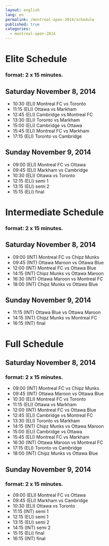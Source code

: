 ```yaml
---
layout: english
lang: en
permalink: /montreal-open-2014/schedule
published: true
categories:
  - montreal-open-2014
---
```


# Elite Schedule

### format: 2 x 15 minutes.

## Saturday November 8, 2014

* 10:30 (ELI) Montreal FC vs Toronto
* 11:15 (ELI) Ottawa vs Markham
* 12:45 (ELI) Cambridge vs Montreal FC
* 13:30 (ELI) Toronto vs Markham
* 15:00 (ELI) Cambridge vs Ottawa
* 15:45 (ELI) Montreal FC vs Markham
* 17:15 (ELI) Toronto vs Cambridge

## Sunday November 9, 2014

* 09:00 (ELI) Montreal FC vs Ottawa
* 09:45 (ELI) Markham vs Cambridge
* 10:30 (ELI) Ottawa vs Toronto
* 12:15 (ELI) semi 1
* 13:15 (ELI) semi 2
* 15:15 (ELI) final

# Intermediate Schedule

### format: 2 x 15 minutes.

## Saturday November 8, 2014

* 09:00 (INT) Montreal FC vs Chipz Munks
* 09:45 (INT) Ottawa Maroon vs Ottawa Blue
* 12:00 (INT) Montreal FC vs Ottawa Blue
* 14:15 (INT) Chipz Munks vs Ottawa Maroon
* 16:30 (INT) Ottawa Maroon vs Montreal FC
* 18:00 (INT) Chipz Munks vs Ottawa Blue

## Sunday November 9, 2014

* 11:15 (INT) Ottawa Blue vs Ottawa Maroon
* 14:15 (INT) Chipz Munks vs Montreal FC
* 16:15 (INT) final

# Full Schedule

## Saturday November 8, 2014

### format: 2 x 15 minutes.

* 09:00 (INT) Montreal FC vs Chipz Munks
* 09:45 (INT) Ottawa Maroon vs Ottawa Blue
* 10:30 (ELI) Montreal FC vs Toronto
* 11:15 (ELI) Ottawa vs Markham
* 12:00 (INT) Montreal FC vs Ottawa Blue
* 12:45 (ELI) Cambridge vs Montreal FC
* 13:30 (ELI) Toronto vs Markham
* 14:15 (INT) Chipz Munks vs Ottawa Maroon
* 15:00 (ELI) Cambridge vs Ottawa
* 15:45 (ELI) Montreal FC vs Markham
* 16:30 (INT) Ottawa Maroon vs Montreal FC
* 17:15 (ELI) Toronto vs Cambridge
* 18:00 (INT) Chipz Munks vs Ottawa Blue

## Sunday November 9, 2014

### format: 2 x 15 minutes.

* 09:00 (ELI) Montreal FC vs Ottawa
* 09:45 (ELI) Markham vs Cambridge
* 10:30 (ELI) Ottawa vs Toronto
* 11:15 (INT) semi 1
* 12:15 (ELI) semi 1
* 13:15 (ELI) semi 2
* 14:15 (INT) semi 2
* 15:15 (ELI) final
* 16:15 (INT) final

